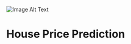![Image Alt Text](https://raw.githubusercontent.com/GayasuddinMohd/House-Price_Prediction/main/House%20Image.avif)




# House Price Prediction
